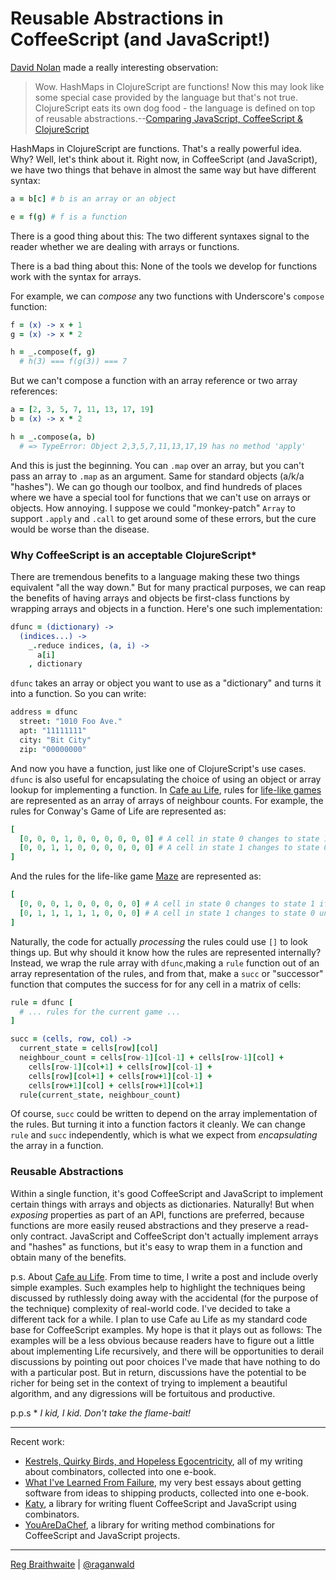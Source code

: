 # Reusable Abstractions in CoffeeScript (and JavaScript!)

[David Nolan][swan] made a really interesting observation:

[swan]: https://github.com/swannodette

> Wow. HashMaps in ClojureScript are functions! Now this may look like some special case provided by the language but that's not true. ClojureScript eats its own dog food - the language is defined on top of reusable abstractions.--[Comparing JavaScript, CoffeeScript & ClojureScript](http://dosync.posterous.com/comparing-javascript-coffeescript-clojurescri)

HashMaps in ClojureScript are functions. That's a really powerful idea. Why? Well, let's think about it. Right now, in CoffeeScript (and JavaScript), we have two things that behave in almost the same way but have different syntax:

```coffeescript
a = b[c] # b is an array or an object

e = f(g) # f is a function
```

There is a good thing about this: The two different syntaxes signal to the reader whether we are dealing with arrays or functions.

There is a bad thing about this: None of the tools we develop for functions work with the syntax for arrays.

For example, we can *compose* any two functions with Underscore's `compose` function:

```coffeescript
f = (x) -> x + 1
g = (x) -> x * 2

h = _.compose(f, g)
  # h(3) === f(g(3)) === 7
```

But we can't compose a function with an array reference or two array references:

```coffeescript
a = [2, 3, 5, 7, 11, 13, 17, 19]
b = (x) -> x * 2

h = _.compose(a, b)
  # => TypeError: Object 2,3,5,7,11,13,17,19 has no method 'apply'
```

And this is just the beginning. You can `.map` over an array, but you can't pass an array to `.map` as an argument. Same for standard objects (a/k/a "hashes"). We can go though our toolbox, and find hundreds of places where we have a special tool for functions that we can't use on arrays or objects. How annoying. I suppose we could "monkey-patch" `Array` to support `.apply` and `.call` to get around some of these errors, but the cure would be worse than the disease.

### Why CoffeeScript is an acceptable ClojureScript\*

There are tremendous benefits to a language making these two things equivalent "all the way down." But for many practical purposes, we can reap the benefits of having arrays and objects be first-class functions by wrapping arrays and objects in a function. Here's one such implementation:

```coffeescript
dfunc = (dictionary) ->
  (indices...) ->
    _.reduce indices, (a, i) ->
      a[i]
    , dictionary
```

`dfunc` takes an array or object you want to use as a "dictionary" and turns it into a function. So you can write:

```coffeescript
address = dfunc
  street: "1010 Foo Ave."
  apt: "11111111"
  city: "Bit City"
  zip: "00000000"
```

And now you have a function, just like one of ClojureScript's use cases. `dfunc` is also useful for encapsulating the choice of using an object or array lookup for implementing a  function. In [Cafe au Life][cafe], rules for [life-like games][ll] are represented as an array of arrays of neighbour counts. For example, the rules for Conway's Game of Life are represented as:

```coffeescript
[
  [0, 0, 0, 1, 0, 0, 0, 0, 0, 0] # A cell in state 0 changes to state 1 if it has exactly 3 neighbours
  [0, 0, 1, 1, 0, 0, 0, 0, 0, 0] # A cell in state 1 changes to state 0 unless it has 2 or 3 neighbours
]
```

And the rules for the life-like game [Maze][maze] are represented as:

```coffeescript
[
  [0, 0, 0, 1, 0, 0, 0, 0, 0] # A cell in state 0 changes to state 1 if it has exactly 3 neighbours
  [0, 1, 1, 1, 1, 1, 0, 0, 0] # A cell in state 1 changes to state 0 unless it has 1 to 5 neighbours
]
```

Naturally, the code for actually *processing* the rules could use `[]` to look things up. But why should it know how the rules are represented internally? Instead, we wrap the rule array with `dfunc`,making a `rule` function out of an array representation of the rules, and from that, make a `succ` or "successor" function that computes the success for for any cell in a matrix of cells:

```coffeescript
rule = dfunc [
  # ... rules for the current game ...
]

succ = (cells, row, col) ->
  current_state = cells[row][col]
  neighbour_count = cells[row-1][col-1] + cells[row-1][col] +
    cells[row-1][col+1] + cells[row][col-1] +
    cells[row][col+1] + cells[row+1][col-1] +
    cells[row+1][col] + cells[row+1][col+1]
  rule(current_state, neighbour_count)
```

Of course, `succ` could be written to depend on the array implementation of the rules. But turning it into a function factors it cleanly. We can change `rule` and `succ` independently, which is what we expect from *encapsulating* the array in a function.

[maze]: http://www.conwaylife.com/wiki/Maze

### Reusable Abstractions

Within a single function, it's good CoffeeScript and JavaScript to implement certain things with arrays and objects as dictionaries. Naturally! But when *exposing* properties as part of an API, functions are preferred, because functions are more easily reused abstractions and they preserve a read-only contract. JavaScript and CoffeeScript don't actually implement arrays and "hashes" as functions, but it's easy to wrap them in a function and obtain many of the benefits.

[cafe]: https://raganwald.github.com/cafeaulife/docs/cafeaulife.html
[ll]: http://www.conwaylife.com/wiki/Cellular_automaton#Well-known_Life-like_cellular_automata

p.s. About [Cafe au Life][cafe]. From time to time, I write a post and include overly simple examples. Such examples help to highlight the techniques being discussed by ruthlessly doing away with the accidental (for the purpose of the technique) complexity of real-world code. I've decided to take a different tack for a while. I plan to use Cafe au Life as my standard code base for CoffeeScript examples. My hope is that it plays out as follows: The examples will be a less obvious because readers have to figure out a little about implementing Life recursively, and there will be opportunities to derail discussions by pointing out poor choices I've made that have nothing to do with a particular post. But in return, discussions have the potential to be richer for being set in the context of trying to implement a beautiful algorithm, and any digressions will be fortuitous and productive.

p.p.s \* *I kid, I kid. Don't take the flame-bait!*

---

Recent work:

* [Kestrels, Quirky Birds, and Hopeless Egocentricity](http://leanpub.com/combinators), all of my writing about combinators, collected into one e-book.
* [What I've Learned From Failure](http://leanpub.com/shippingsoftware), my very best essays about getting software from ideas to shipping products, collected into one e-book.
* [Katy](http://github.com/raganwald/Katy), a library for writing fluent CoffeeScript and JavaScript using combinators.
* [YouAreDaChef](http://github.com/raganwald/YouAreDaChef), a library for writing method combinations for CoffeeScript and JavaScript projects.

---

[Reg Braithwaite](http://reginald.braythwayt.com) | [@raganwald](http://twitter.com/raganwald)